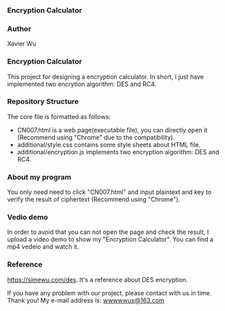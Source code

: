 ###	Encryption Calculator

### Author 
Xavier Wu

### Encryption Calculator
This project for designing a encryption calculator. In short, I just have implemented two encrytion algorithm: DES and RC4.

### Repository Structure
The core file is formatted as follows:  
- CN007.html 					is a web page(executable file), you can directly open it (Recommend using "Chrome" due to the compatibility).
- additional/style.css  		contains some style sheets about HTML file.
- additional/encryption.js 		implements two encryption algorithm: DES and RC4.

### About my program
You only need need to click "CN007.html" and input plaintext and key to verify the result of ciphertext (Recommend using "Chrome").

### Vedio demo
In order to avoid that you can not open the page and check the result, I upload a video demo to show my "Encryption Calculator". You can find a mp4 vedeio and watch it.

###	Reference
https://simewu.com/des. It's a reference about DES encryption.

If you have any problem with our project, please contact with us in time. Thank you! My e-mail address is: wwwwwux@163.com
